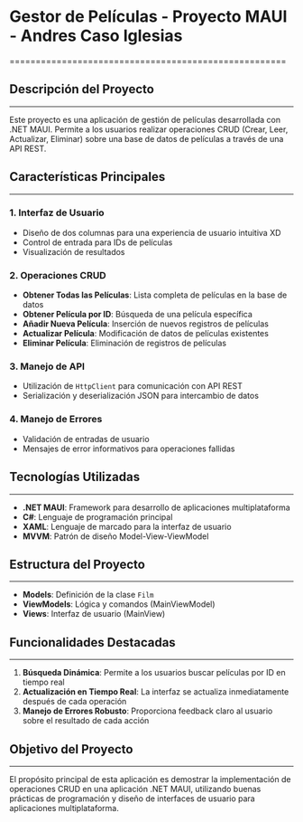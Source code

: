 # Gestor de Películas - Proyecto MAUI - Andres Caso Iglesias
=====================================================

## Descripción del Proyecto
---------------------------

Este proyecto es una aplicación de gestión de películas desarrollada con .NET MAUI. Permite a los usuarios realizar operaciones CRUD (Crear, Leer, Actualizar, Eliminar) sobre una base de datos de películas a través de una API REST.

## Características Principales
---------------------------

### 1. Interfaz de Usuario

- Diseño de dos columnas para una experiencia de usuario intuitiva XD
- Control de entrada para IDs de películas
- Visualización de resultados 

### 2. Operaciones CRUD

- **Obtener Todas las Películas**: Lista completa de películas en la base de datos
- **Obtener Película por ID**: Búsqueda de una película específica
- **Añadir Nueva Película**: Inserción de nuevos registros de películas
- **Actualizar Película**: Modificación de datos de películas existentes
- **Eliminar Película**: Eliminación de registros de películas

### 3. Manejo de API

- Utilización de `HttpClient` para comunicación con API REST
- Serialización y deserialización JSON para intercambio de datos

### 4. Manejo de Errores

- Validación de entradas de usuario
- Mensajes de error informativos para operaciones fallidas

## Tecnologías Utilizadas
-------------------------

- **.NET MAUI**: Framework para desarrollo de aplicaciones multiplataforma
- **C#**: Lenguaje de programación principal
- **XAML**: Lenguaje de marcado para la interfaz de usuario
- **MVVM**: Patrón de diseño Model-View-ViewModel

## Estructura del Proyecto
-------------------------

- **Models**: Definición de la clase `Film`
- **ViewModels**: Lógica y comandos (MainViewModel)
- **Views**: Interfaz de usuario (MainView)

## Funcionalidades Destacadas
---------------------------

1. **Búsqueda Dinámica**: Permite a los usuarios buscar películas por ID en tiempo real
2. **Actualización en Tiempo Real**: La interfaz se actualiza inmediatamente después de cada operación
3. **Manejo de Errores Robusto**: Proporciona feedback claro al usuario sobre el resultado de cada acción

## Objetivo del Proyecto
-----------------------

El propósito principal de esta aplicación es demostrar la implementación de operaciones CRUD en una aplicación .NET MAUI, utilizando buenas prácticas de programación y diseño de interfaces de usuario para aplicaciones multiplataforma.
